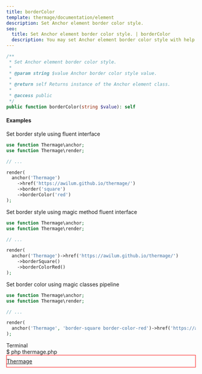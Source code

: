 ```yaml
---
title: borderColor
template: thermage/documentation/element
description: Set Anchor element border color style.
seo:
  title: Set Anchor element border color style. | borderColor
  description: You may set Anchor element border color style with help of method borderColor
---
```


```php
/**
 * Set Anchor element border color style.
 *
 * @param string $value Anchor border color style value.
 *
 * @return self Returns instance of the Anchor element class.
 *
 * @access public
 */
public function borderColor(string $value): self
```

#### Examples

Set border style using fluent interface
```php
use function Thermage\anchor;
use function Thermage\render;

// ...

render( 
  anchor('Thermage')
    ->href('https://awilum.github.io/thermage/')
    ->border('square')
    ->borderColor('red')
);
```

Set border style using magic method fluent interface
```php
use function Thermage\anchor;
use function Thermage\render;

// ...

render(
  anchor('Thermage')->href('https://awilum.github.io/thermage/')
    ->borderSquare()
    ->borderColorRed()
);
```

Set border color using magic classes pipeline
```php
use function Thermage\anchor;
use function Thermage\render;

// ...

render(
  anchor('Thermage', 'border-square border-color-red')->href('https://awilum.github.io/thermage/')
);
```

<div class="terminal">
  <div class="terminal-header">Terminal</div>
  <div class="terminal-body">
    <div class="terminal-command">$ php thermage.php</div>
    <div class="el-div" style="width: 100%; color: white; text-align: left;"><div style="border: 1px solid red!important; padding-left: 0px; padding-top: 7px; padding-bottom:7px;"><div class="el-a"><a href="https://awilum.github.io/thermage/">Thermage</a></div></div></div>
  </div>
</div>